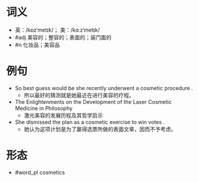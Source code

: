 # 词义
- 英：/kɒzˈmetɪk/； 美：/kɑːzˈmetɪk/
- #adj 美容的；整容的；表面的；装门面的
- #n 化妆品；美容品
# 例句
- So best guess would be she recently underwent a cosmetic procedure .
	- 所以最好的猜测就是她最近在进行美容的疗程。
- The Enlightenments on the Development of the Laser Cosmetic Medicine in Philosophy
	- 激光美容的发展历程及其哲学启示
- She dismissed the plan as a cosmetic exercise to win votes .
	- 她认为这项计划是为了赢得选票所做的表面文章，因而不予考虑。
# 形态
- #word_pl cosmetics
